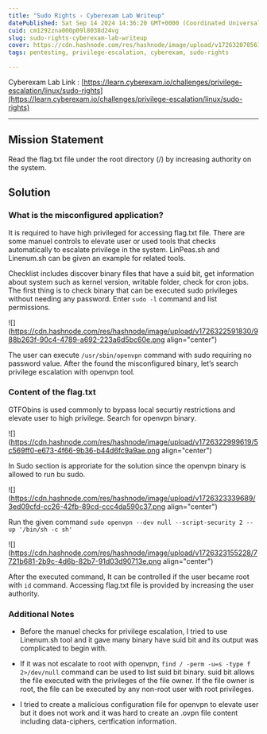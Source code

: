 ```yaml
---
title: "Sudo Rights - Cyberexam Lab Writeup"
datePublished: Sat Sep 14 2024 14:36:20 GMT+0000 (Coordinated Universal Time)
cuid: cm1292zna000p09l8038d24vg
slug: sudo-rights-cyberexam-lab-writeup
cover: https://cdn.hashnode.com/res/hashnode/image/upload/v1726320705616/87e9e777-c266-4beb-8f79-dc6ad39ef010.png
tags: pentesting, privilege-escalation, cyberexam, sudo-rights

---
```


Cyberexam Lab Link : [https://learn.cyberexam.io/challenges/privilege-escalation/linux/sudo-rights](https://learn.cyberexam.io/challenges/privilege-escalation/linux/sudo-rights)

---

## Mission Statement

Read the flag.txt file under the root directory (/) by increasing authority on the system.

## Solution

### What is the misconfigured application?

It is required to have high privileged for accessing flag.txt file. There are some manuel controls to elevate user or used tools that checks automatically to escalate privilege in the system. LinPeas.sh and Linenum.sh can be given an example for related tools.

Checklist includes discover binary files that have a suid bit, get information about system such as kernel version, writable folder, check for cron jobs. The first thing is to check binary that can be executed sudo privileges without needing any password. Enter `sudo -l` command and list permissions.

![](https://cdn.hashnode.com/res/hashnode/image/upload/v1726322591830/988b263f-90c4-4789-a692-223a6d5bc60e.png align="center")

The user can execute `/usr/sbin/openvpn` command with sudo requiring no password value. After the found the misconfigured binary, let’s search privilege escalation with openvpn tool.

### Content of the flag.txt

GTFObins is used commonly to bypass local securtiy restrictions and elevate user to high privilege. Search for openvpn binary.

![](https://cdn.hashnode.com/res/hashnode/image/upload/v1726322999619/5c569ff0-e673-4f66-9b36-b44d6fc9a9ae.png align="center")

In Sudo section is approriate for the solution since the openvpn binary is allowed to run bu sudo.

![](https://cdn.hashnode.com/res/hashnode/image/upload/v1726323339689/3ed09cfd-cc26-42fb-89cd-ccc4da590c37.png align="center")

Run the given command `sudo openvpn --dev null --script-security 2 --up '/bin/sh -c sh'`

![](https://cdn.hashnode.com/res/hashnode/image/upload/v1726323155228/7721b681-2b9c-4d6b-82b7-91d03d90713e.png align="center")

After the executed command, It can be controlled if the user became root with `id` command. Accessing flag.txt file is provided by increasing the user authority.

### Additional Notes

* Before the manuel checks for privilege escalation, I tried to use Linenum.sh tool and it gave many binary have suid bit and its output was complicated to begin with.
    
* If it was not escalate to root with openvpn, `find / -perm -u=s -type f 2>/dev/null` command can be used to list suid bit binary. suid bit allows the file executed with the privileges of the file owner. If the file owner is root, the file can be executed by any non-root user with root privileges.
    
* I tried to create a malicious configuration file for openvpn to elevate user but it does not work and it was hard to create an .ovpn file content including data-ciphers, certfication information.